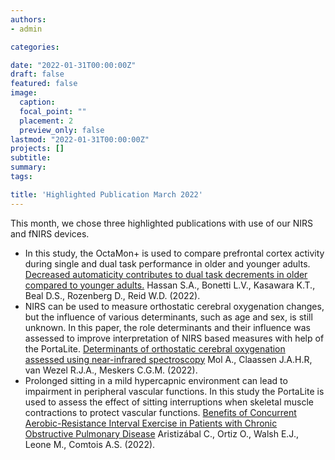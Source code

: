 ```yaml
---
authors:
- admin

categories:

date: "2022-01-31T00:00:00Z"
draft: false
featured: false
image:
  caption: 
  focal_point: ""
  placement: 2
  preview_only: false
lastmod: "2022-01-31T00:00:00Z"
projects: []
subtitle: 
summary: 
tags:

title: 'Highlighted Publication March 2022'
---
```

This month, we chose three highlighted publications with use of our NIRS and fNIRS devices.

* In this study, the OctaMon+ is used to compare prefrontal cortex activity during single and dual task performance in older and younger adults. [Decreased automaticity contributes to dual task decrements in older compared to younger adults.](https://publications.artinis.com/publication/hassan-decreased-2022/) Hassan S.A., Bonetti L.V., Kasawara K.T., Beal D.S., Rozenberg D., Reid W.D. (2022).
* NIRS can be used to measure orthostatic cerebral oxygenation changes, but the influence of various determinants, such as age and sex, is still unknown. In this paper, the role determinants and their influence was assessed to improve interpretation of NIRS based measures with help of the PortaLite. [Determinants of orthostatic cerebral oxygenation assessed using near-infrared spectroscopy](https://publications.artinis.com/publication/mol-determinants-2022/) Mol A., Claassen J.A.H.R, van Wezel R.J.A., Meskers C.G.M. (2022).
* Prolonged sitting in a mild hypercapnic environment can lead to impairment in peripheral vascular functions. In this study the PortaLite is used to assess the effect of sitting interruptions when skeletal muscle contractions to protect vascular functions. [Benefits of Concurrent Aerobic-Resistance Interval Exercise in Patients with Chronic Obstructive Pulmonary Disease](https://publications.artinis.com/publication/aristizabal-benefits-2021/) Aristizábal C., Ortiz O., Walsh E.J., Leone M., Comtois A.S. (2022). 

